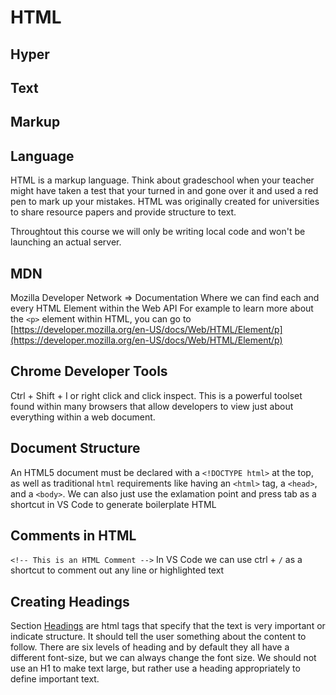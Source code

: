 # HTML
## Hyper
## Text
## Markup
## Language

HTML is a markup language. Think about gradeschool when your teacher might have taken a test that your turned in and gone over it and used a red pen to mark up your mistakes. HTML was originally created for universities to share resource papers and provide structure to text.

Throughtout this course we will only be writing local code and won't be launching an actual server.

## MDN
Mozilla Developer Network => Documentation
Where we can find each and every HTML Element within the Web API
For example to learn more about the `<p>` element within HTML, you can go to [https://developer.mozilla.org/en-US/docs/Web/HTML/Element/p](https://developer.mozilla.org/en-US/docs/Web/HTML/Element/p)

## Chrome Developer Tools
Ctrl + Shift + I or right click and click inspect. This is a powerful toolset found within many browsers that allow developers to view just about everything within a web document.

## Document Structure
An HTML5 document must be declared with a `<!DOCTYPE html>` at the top, as well as traditional `html` requirements like having an `<html>` tag, a `<head>`, and a `<body>`.
We can also just use the exlamation point and press tab as a shortcut in VS Code to generate boilerplate HTML

## Comments in HTML
`<!-- This is an HTML Comment -->`
In VS Code we can use ctrl + `/` as a shortcut to comment out any line or highlighted text

## Creating Headings
Section [Headings](https://developer.mozilla.org/en-US/docs/Web/HTML/Element/Heading_Elements) are html tags that specify that the text is very important or indicate structure. It should tell the user something about the content to follow. There are six levels of heading and by default they all have a different font-size, but we can always change the font size. We should not use an H1 to make text large, but rather use a heading appropriately to define important text.

